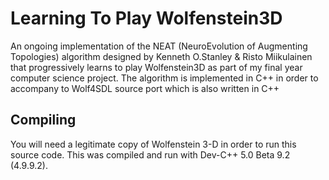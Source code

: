 # Learning To Play Wolfenstein3D

An ongoing implementation of the NEAT (NeuroEvolution of Augmenting Topologies) algorithm designed by Kenneth O.Stanley & Risto Miikulainen that progressively learns to play Wolfenstein3D as part of my final year computer science project. The algorithm is implemented in C++ in order to accompany to Wolf4SDL source port which is also written in C++

## Compiling

You will need a legitimate copy of Wolfenstein 3-D in order to run this source code. This was compiled and run with Dev-C++ 5.0 Beta 9.2 (4.9.9.2). 
